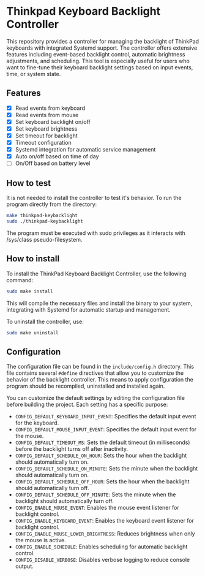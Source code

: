 # Thinkpad Keyboard Backlight Controller

This repository provides a controller for managing the backlight of ThinkPad keyboards with integrated Systemd support. The controller offers extensive features including event-based backlight control, automatic brightness adjustments, and scheduling. This tool is especially useful for users who want to fine-tune their keyboard backlight settings based on input events, time, or system state.

## Features

- [X] Read events from keyboard
- [X] Read events from mouse
- [X] Set keyboard backlight on/off
- [X] Set keyboard brightness
- [X] Set timeout for backlight
- [X] Timeout configuration
- [X] Systemd integration for automatic service management
- [X] Auto on/off based on time of day
- [ ] On/Off based on battery level

## How to test
It is not needed to install the controller to test it's behavior. To run the program directly from the directory:
```bash
make thinkpad-keybacklight
sudo ./thinkpad-keybacklight
```
The program must be executed with sudo privileges as it interacts with /sys/class pseudo-filesystem.

## How to install
To install the ThinkPad Keyboard Backlight Controller, use the following command:

```bash
sudo make install
```

This will compile the necessary files and install the binary to your system, integrating with Systemd for automatic startup and management.

To uninstall the controller, use:
```bash
sudo make uninstall
```

## Configuration

The configuration file can be found in the `include/config.h` directory. This file contains several `#define` directives that allow you to customize the behavior of the backlight controller. This means to apply configuration the program should be recompiled, uninstalled and installed again.

You can customize the default settings by editing the configuration file before building the project. Each setting has a specific purpose:

- `CONFIG_DEFAULT_KEYBOARD_INPUT_EVENT`: Specifies the default input event for the keyboard.
- `CONFIG_DEFAULT_MOUSE_INPUT_EVENT`: Specifies the default input event for the mouse.
- `CONFIG_DEFAULT_TIMEOUT_MS`: Sets the default timeout (in milliseconds) before the backlight turns off after inactivity.
- `CONFIG_DEFAULT_SCHEDULE_ON_HOUR`: Sets the hour when the backlight should automatically turn on.
- `CONFIG_DEFAULT_SCHEDULE_ON_MINUTE`: Sets the minute when the backlight should automatically turn on.
- `CONFIG_DEFAULT_SCHEDULE_OFF_HOUR`: Sets the hour when the backlight should automatically turn off.
- `CONFIG_DEFAULT_SCHEDULE_OFF_MINUTE`: Sets the minute when the backlight should automatically turn off.
- `CONFIG_ENABLE_MOUSE_EVENT`: Enables the mouse event listener for backlight control.
- `CONFIG_ENABLE_KEYBOARD_EVENT`: Enables the keyboard event listener for backlight control.
- `CONFIG_ENABLE_MOUSE_LOWER_BRIGHTNESS`: Reduces brightness when only the mouse is active.
- `CONFIG_ENABLE_SCHEDULE`: Enables scheduling for automatic backlight control.
- `CONFIG_DISABLE_VERBOSE`: Disables verbose logging to reduce console output.